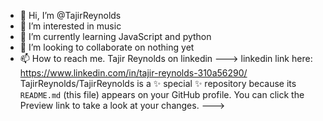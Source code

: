- 👋 Hi, I’m @TajirReynolds
- 👀 I’m interested in  music
- 🌱 I’m currently learning  JavaScript and python
- 💞️ I’m looking to collaborate on  nothing yet 
- 📫 How to reach me.
 Tajir Reynolds on linkedin 
  ---> linkedin link here: https://www.linkedin.com/in/tajir-reynolds-310a56290/
TajirReynolds/TajirReynolds is a ✨ special ✨ repository because its `README.md` (this file) appears on your GitHub profile.
You can click the Preview link to take a look at your changes.
--->
